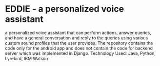 # EDDIE - a personalized voice assistant
a personalized voice assistant that can perform actions, answer queries, and have a general conversation and reply to the queries using various custom sound profiles that the user provides.
The repository contains the code only for the android app and does not contain the code for backend server which was implemented in Django.
Technology Used: Java, Python, Lyrebird, IBM Watson
